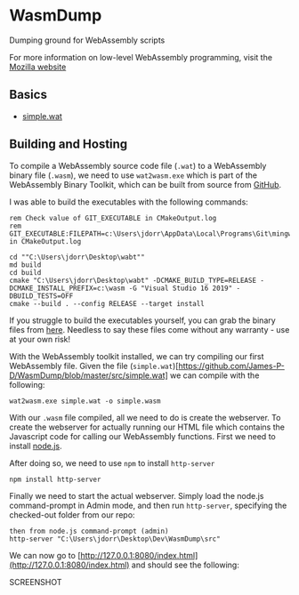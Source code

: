 # WasmDump
Dumping ground for WebAssembly scripts

For more information on low-level WebAssembly programming, visit the [Mozilla website](https://developer.mozilla.org/en-US/docs/WebAssembly/Understanding_the_text_format)

## Basics

* [simple.wat](https://github.com/James-P-D/WasmDump/blob/master/src/simple.wat)

## Building and Hosting

To compile a WebAssembly source code file (`.wat`) to a WebAssembly binary file (`.wasm`), we need to use `wat2wasm.exe` which is part of the WebAssembly Binary Toolkit, which can be built from source from [GitHub](https://github.com/WebAssembly/wabt).

I was able to build the executables with the following commands:

```
rem Check value of GIT_EXECUTABLE in CMakeOutput.log
rem GIT_EXECUTABLE:FILEPATH=c:\Users\jdorr\AppData\Local\Programs\Git\mingw64\bin\ in CMakeOutput.log

cd ""C:\Users\jdorr\Desktop\wabt""
md build
cd build
cmake "C:\Users\jdorr\Desktop\wabt" -DCMAKE_BUILD_TYPE=RELEASE -DCMAKE_INSTALL_PREFIX=c:\wasm -G "Visual Studio 16 2019" -DBUILD_TESTS=OFF
cmake --build . --config RELEASE --target install
```

If you struggle to build the executables yourself, you can grab the binary files from [here](https://github.com/James-P-D/WasmDump/tree/master/bin). Needless to say these files come without any warranty - use at your own risk!

With the WebAssembly toolkit installed, we can try compiling our first WebAssembly file. Given the file (`simple.wat`)[https://github.com/James-P-D/WasmDump/blob/master/src/simple.wat] we can compile with the following:

```
wat2wasm.exe simple.wat -o simple.wasm
```

With our `.wasm` file compiled, all we need to do is create the webserver. To create the webserver for actually running our HTML file which contains the Javascript code for calling our WebAssembly functions. First we need to install [node.js](https://nodejs.org/en/download/).

After doing so, we need to use `npm` to install `http-server`

```
npm install http-server
```

Finally we need to start the actual webserver. Simply load the node.js command-prompt in Admin mode, and then run `http-server`, specifying the checked-out folder from our repo:

```
then from node.js command-prompt (admin)
http-server "C:\Users\jdorr\Desktop\Dev\WasmDump\src"
```

We can now go to [http://127.0.0.1:8080/index.html](http://127.0.0.1:8080/index.html) and should see the following:

SCREENSHOT